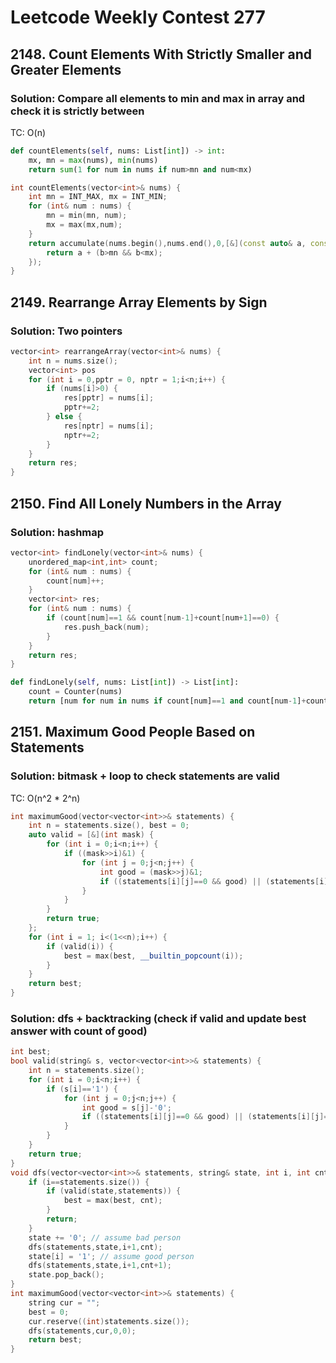 # Leetcode Weekly Contest 277

## 2148. Count Elements With Strictly Smaller and Greater Elements

### Solution: Compare all elements to min and max in array and check it is strictly between

TC: O(n)

```py
def countElements(self, nums: List[int]) -> int:
    mx, mn = max(nums), min(nums)
    return sum(1 for num in nums if num>mn and num<mx)
```

```c++
int countElements(vector<int>& nums) {
    int mn = INT_MAX, mx = INT_MIN;
    for (int& num : nums) {
        mn = min(mn, num);
        mx = max(mx,num);
    }
    return accumulate(nums.begin(),nums.end(),0,[&](const auto& a, const auto& b) {
        return a + (b>mn && b<mx);
    });
}
```

## 2149. Rearrange Array Elements by Sign

### Solution: Two pointers


```c++
vector<int> rearrangeArray(vector<int>& nums) {
    int n = nums.size();
    vector<int> pos
    for (int i = 0,pptr = 0, nptr = 1;i<n;i++) {
        if (nums[i]>0) {
            res[pptr] = nums[i];
            pptr+=2;
        } else {
            res[nptr] = nums[i];
            nptr+=2;
        }
    }
    return res;
}
```

## 2150. Find All Lonely Numbers in the Array

### Solution: hashmap 

```c++
vector<int> findLonely(vector<int>& nums) {
    unordered_map<int,int> count;
    for (int& num : nums) {
        count[num]++;
    }
    vector<int> res;
    for (int& num : nums) {
        if (count[num]==1 && count[num-1]+count[num+1]==0) {
            res.push_back(num);
        }
    }
    return res;
}
```

```py
def findLonely(self, nums: List[int]) -> List[int]:
    count = Counter(nums)
    return [num for num in nums if count[num]==1 and count[num-1]+count[num+1]==0]
```

## 2151. Maximum Good People Based on Statements

### Solution: bitmask + loop to check statements are valid

TC: O(n^2 * 2^n)

```c++
int maximumGood(vector<vector<int>>& statements) {
    int n = statements.size(), best = 0;
    auto valid = [&](int mask) {
        for (int i = 0;i<n;i++) {
            if ((mask>>i)&1) {
                for (int j = 0;j<n;j++) {
                    int good = (mask>>j)&1;
                    if ((statements[i][j]==0 && good) || (statements[i][j]==1 && !good)) return false;
                }
            }
        }  
        return true;
    };
    for (int i = 1; i<(1<<n);i++) {
        if (valid(i)) {
            best = max(best, __builtin_popcount(i));
        }
    }
    return best;
}
```

### Solution: dfs + backtracking (check if valid and update best answer with count of good)

```c++
int best;
bool valid(string& s, vector<vector<int>>& statements) {
    int n = statements.size();
    for (int i = 0;i<n;i++) {
        if (s[i]=='1') {
            for (int j = 0;j<n;j++) {
                int good = s[j]-'0';
                if ((statements[i][j]==0 && good) || (statements[i][j]==1 && !good)) return false;
            }
        }
    }  
    return true;
}
void dfs(vector<vector<int>>& statements, string& state, int i, int cnt) {
    if (i==statements.size()) {
        if (valid(state,statements)) {
            best = max(best, cnt);
        }
        return;
    }
    state += '0'; // assume bad person
    dfs(statements,state,i+1,cnt);
    state[i] = '1'; // assume good person
    dfs(statements,state,i+1,cnt+1);
    state.pop_back();
}
int maximumGood(vector<vector<int>>& statements) {
    string cur = "";
    best = 0;
    cur.reserve((int)statements.size());
    dfs(statements,cur,0,0);
    return best;
}
```